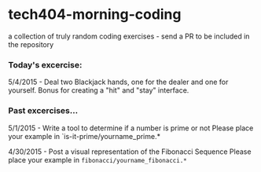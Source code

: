 # tech404-morning-coding
a collection of truly random coding exercises - send a PR to be included in the repository

### Today's excercise:
5/4/2015 - Deal two Blackjack hands, one for the dealer and one for yourself. Bonus for creating a "hit" and "stay" interface.

### Past excercises...
5/1/2015 - Write a tool to determine if a number is prime or not
Please place your example in `is-it-prime/yourname_prime.*

4/30/2015 - Post a visual representation of the Fibonacci Sequence
Please place your example in `fibonacci/yourname_fibonacci.*`


